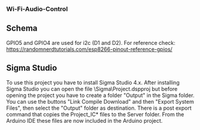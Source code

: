 ﻿### Wi-Fi-Audio-Control

## Schema

GPIO5 and GPIO4 are used for i2c (D1 and D2). For reference check: https://randomnerdtutorials.com/esp8266-pinout-reference-gpios/

## Sigma Studio

To use this project you have to install Sigma Studio 4.x. After installing Sigma Studio you can open the file \Sigma\Project.dspproj but before opening the project you have to create a folder "Output" in the Sigma folder. You can use the buttons "Link Compile Download" and then "Export System Files", then select the "Output" folder as destination. There is a post export command that copies the Project_IC* files to the Server folder. From the Arduino IDE these files are now included in the Arduino project.
